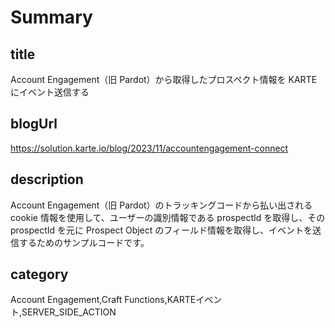 # Summary
## title
Account Engagement（旧 Pardot）から取得したプロスペクト情報を KARTE にイベント送信する

## blogUrl
https://solution.karte.io/blog/2023/11/accountengagement-connect

## description
Account Engagement（旧 Pardot）のトラッキングコードから払い出される cookie 情報を使用して、ユーザーの識別情報である prospectId を取得し、その prospectId を元に Prospect Object のフィールド情報を取得し、イベントを送信するためのサンプルコードです。

## category
Account Engagement,Craft Functions,KARTEイベント,SERVER_SIDE_ACTION
